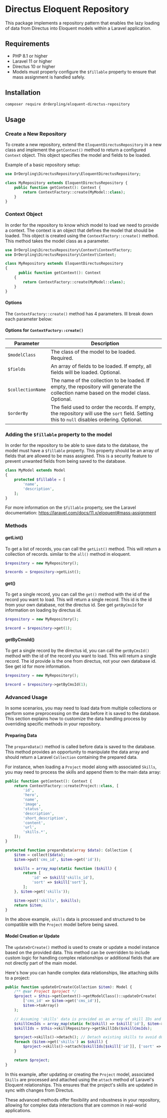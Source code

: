 # Directus Eloquent Repository

This package implements a repository pattern that enables the lazy loading of data from Directus into Eloquent models
within a Laravel application.

## Requirements

- PHP 8.1 or higher
- Laravel 11 or higher
- Directus 10 or higher
- Models must properly configure the `$fillable` property to ensure that mass assignment is handled safely.

## Installation

```bash
composer require drderpling/eloquent-directus-repository
```

## Usage

### Create a New Repository

To create a new repository, extend the `EloquentDirectusRepository` in a new class and implement the `getContext()`
method to return a configured `Context` object. This object specifies the model and fields to be loaded.

Example of a basic repository setup:

```php
use DrDerpling\DirectusRepository\EloquentDirectusRepository;

class MyRepository extends EloquentDirectusRepository {
    public function getContext(): Context {
        return ContextFactory::create(MyModel::class);
    }
}
````

### Context Object

In order for the repository to know which model to load we need to provide a context. The context is an object that
defines the model that should be loaded. This object is created using the `ContextFactory::create()` method. This method
takes the model class as a parameter.

```php
use DrDerpling\DirectusRepository\Context\ContextFactory;
use DrDerpling\DirectusRepository\Context\Context;

class MyRepository extends EloquentDirectusRepository
{
      public function getContext(): Context
    {
        return ContextFactory::create(MyModel::class);
    }
}
```

#### Options

The `ContextFactory::create()` method has 4 parameters. Ill break down each parameter below:

#### Options for `ContextFactory::create()`

| Parameter         | Description                                                                                                                                  |
|-------------------|----------------------------------------------------------------------------------------------------------------------------------------------|
| `$modelClass`     | The class of the model to be loaded. Required.                                                                                               |
| `$fields`         | An array of fields to be loaded. If empty, all fields will be loaded. Optional.                                                              |
| `$collectionName` | The name of the collection to be loaded. If empty, the repository will generate the collection name based on the model class. Optional.      |
| `$orderBy`        | The field used to order the records. If empty, the repository will use the `sort` field. Setting this to `null` disables ordering. Optional. |


### Adding the `$fillable` property to the model

In order for the repository to be able to save data to the database, the model must have a `$fillable` property. This
property should be an array of fields that are allowed to be mass assigned. This is a security feature to prevent
unwanted fields from being saved to the database.

```php
class MyModel extends Model
{
    protected $fillable = [
        'name',
        'description',
    ];
}
```

For more information on the `$fillable` property, see the Laravel documentation: https://laravel.com/docs/11.x/eloquent#mass-assignment

### Methods

#### getList()

To get a list of records, you can call the `getList()` method. This will return a collection of records. similar to
the `all()` method in eloquent.

```php
$repository = new MyRepository();

$records = $repository->getList();
```

#### get()

To get a single record, you can call the `get()` method with the id of the record you want to load. This will return a
single record. This id is the id from your own database, not the directus id. See get `getByCmsId` for information on
loading by directus id.

```php
$repository = new MyRepository();

$record = $repository->get(1);
```

#### getByCmsId()

To get a single record by the directus id, you can call the `getByCmsId()` method with the id of the record you want to
load. This will return a
single record. The id provide is the one from directus, not your own database id. See get id for more information.

```php
$repository = new MyRepository();

$record = $repository->getByCmsId(1);
```

### Advanced Usage

In some scenarios, you may need to load data from multiple collections or perform some preprocessing on the data before
it is saved to the database. This section explains how to customize the data handling process by overriding specific
methods in your repository.

#### Preparing Data

The `prepareData()` method is called before data is saved to the database. This method provides an opportunity to
manipulate the data array and should return a Laravel `Collection` containing the prepared data.

For instance, when loading a `Project` model along with associated `Skills`, you may need to process the skills and
append them to the main data array:

```php
public function getContext(): Context {
    return ContextFactory::create(Project::class, [
        'id',
        'hero',
        'name',
        'image',
        'status',
        'description',
        'short_description',
        'content',
        'url',
        'skills.*',
    ]);
}

protected function prepareData(array $data): Collection {
    $item = collect($data);
    $item->put('cms_id', $item->get('id'));

    $skills = array_map(static function ($skill) {
        return [
            'id' => $skill['skills_id'],
            'sort' => $skill['sort'],
        ];
    }, $item->get('skills'));

    $item->put('skills', $skills);
    return $item;
}
```

In the above example, `skills` data is processed and structured to be compatible with the `Project` model before being
saved.

#### Model Creation or Update

The `updateOrCreate()` method is used to create or update a model instance based on the provided data. This method can
be overridden to include custom logic for handling complex relationships or additional fields that are not directly part
of the main model.

Here's how you can handle complex data relationships, like attaching skills to a project:

```php
public function updateOrCreate(Collection $item): Model {
    /** @var Project $project */
    $project = $this->getContext()->getModelClass()::updateOrCreate(
        ['cms_id' => $item->get('cms_id')],
        $item->toArray()
    );

    // Assuming 'skills' data is provided as an array of skill IDs and sort values
    $skillCmsIds = array_map(static fn($skill) => $skill['id'], $item->get('skills'));
    $skillIds = $this->skillRepository->getSkillIds($skillCmsIds);

    $project->skills()->detach(); // Detach existing skills to avoid duplicates
    foreach ($item->get('skills') as $skill) {
        $project->skills()->attach($skillIds[$skill['id']], ['sort' => $skill['sort']]);
    }

    return $project;
}
```

In this example, after updating or creating the `Project` model, associated `Skills` are processed and attached using
the `attach` method of Laravel's Eloquent relationships. This ensures that the project's skills are updated in sync with
changes from Directus.

These advanced methods offer flexibility and robustness in your repository, allowing for complex data interactions that
are common in real-world applications.
